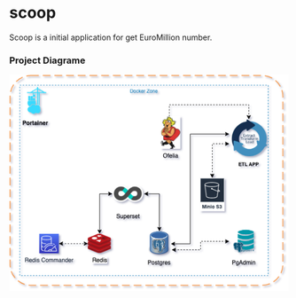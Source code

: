 # scoop
Scoop is a initial application for get EuroMillion number. 

### Project Diagrame
![](Diagrame.png)
